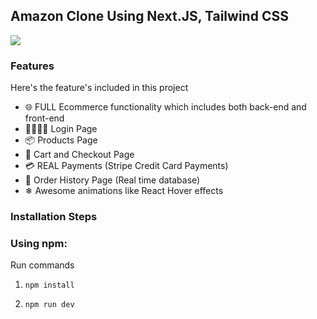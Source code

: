 ## Amazon Clone Using Next.JS, Tailwind CSS

<img src="https://github.com/Subhampreet/Amazon-Clone/blob/main/public/template.png">


### Features

Here's the feature's included in this project

- 🌐 FULL Ecommerce functionality which includes both back-end and front-end
- 👨‍👩‍👧‍👦 Login Page
- 📦 Products Page
- 🛒 Cart and Checkout Page
- 💳 REAL Payments (Stripe Credit Card Payments)
- 📝 Order History Page (Real time database)
- ❄ Awesome animations like React Hover effects 

### Installation Steps

### Using npm: 

Run commands

1) ```npm install```

2) ```npm run dev```



